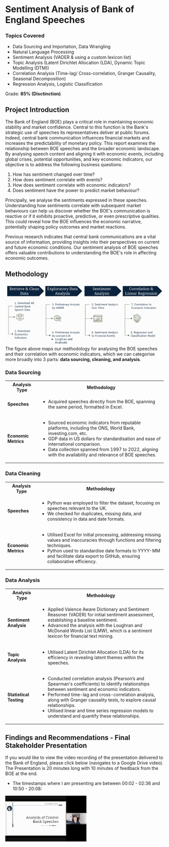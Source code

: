 <h1>Sentiment Analysis of Bank of England Speeches</h1>
  <h3> Topics Covered</h3>
  
   * Data Sourcing and Importation, Data Wrangling
   * Natural Language Processing
   * Sentiment Analysis (VADER & using a custom lexicon list)
   * Topic Analysis (Latent Dirichlet Allocation (LDA), Dynamic Topic Modelling (DTM))
   *  Correlation Analysis (Time-lag/ Cross-correlation, Granger Causality, Seasonal Decomposition)
   *  Regression Analysis, Logistic Classification

Grade: __85% (Disctinction)__

<h2>Project Introduction</h2> 
  <p>
The Bank of England (BOE) plays a critical role in maintaining economic stability and market confidence. Central to this function is the Bank's strategic use of speeches its representatives deliver at public forums. Indeed, central bank communication influences financial markets and increases the predictability of monetary policy. 
This report examines the relationship between BOE speeches and the broader economic landscape. By analysing speech content and aligning it with economic events, including global crises, potential opportunities, and key economic indicators, our objective is to address the following business questions:
    
1. How has sentiment changed over time? 
2. How does sentiment correlate with events? 
3. How does sentiment correlate with economic indicators?
4. Does sentiment have the power to predict market behaviour?

Principally, we analyse the sentiments expressed in these speeches. Understanding how sentiments correlate with subsequent market behaviours can help us discover whether the BOE's communication is reactive or if it exhibits proactive, predictive, or even prescriptive qualities. This could reveal how the BOE influences the economic narrative, potentially shaping policy outcomes and market reactions. 

Previous research indicates that central bank communications are a vital source of information, providing insights into their perspectives on current and future economic conditions. Our sentiment analysis of BOE speeches offers valuable contributions to understanding the BOE's role in affecting economic outcomes.

<h2>Methodology</h2> 

![image](Figures/Methodology1.png)
The figure above maps our methodology for analysing the BOE speeches and their correlation with economic indicators, which we can categorise more broadly into 3 parts: __data sourcing, cleaning, and analysis__. 

<h3>Data Sourcing</h3>
<table>
  <tr>
    <th>Analysis Type</th>
    <th>Methodology</th>
  </tr>
  <tr>
    <td><strong>Speeches</strong></td>
    <td>
      <ul>
        <li>Acquired speeches directly from the BOE, spanning the same period, formatted in Excel.</li>
      </ul>
    </td>
  </tr>
  <tr>
    <td><strong>Economic Metrics</strong></td>
    <td>
      <ul>
        <li>Sourced economic indicators from reputable platforms, including the ONS, World Bank, investing.com, etc.</li>
        <li>GDP data in US dollars for standardisation and ease of international comparison.</li>
        <li>Data collection spanned from 1997 to 2022, aligning with the availability and relevance of BOE speeches.</li>
      </ul>
    </td>
  </tr>
</table>

<h3>Data Cleaning</h3>
<table>
  <tr>
    <th>Analysis Type</th>
    <th>Methodology</th>
  </tr>
  <tr>
    <td><strong>Speeches</strong></td>
    <td>
      <ul>
        <li>Python was employed to filter the dataset, focusing on speeches relevant to the UK.</li>
        <li>We checked for duplicates, missing data, and consistency in data and date formats.</li>
      </ul>
    </td>
  </tr>
  <tr>
    <td><strong>Economic Metrics</strong></td>
    <td>
      <ul>
        <li>Utilised Excel for initial processing, addressing missing values and inaccuracies through functions and filtering techniques.</li>
        <li>Python used to standardise date formats to YYYY-MM and facilitate data export to GitHub, ensuring collaborative efficiency.</li>
      </ul>
    </td>
  </tr>
</table>

<h3>Data Analysis</h3>
<table>
  <tr>
    <th>Analysis Type</th>
    <th>Methodology</th>
  </tr>
  <tr>
    <td><strong>Sentiment Analysis</strong></td>
    <td>
      <ul>
        <li>Applied Valence Aware Dictionary and Sentiment Reasoner (VADER) for initial sentiment assessment, establishing a baseline sentiment.</li>
        <li>Advanced the analysis with the Loughran and McDonald Words List (LMW), which is a sentiment lexicon for financial text mining.</li>
      </ul>
    </td>
  </tr>
  <tr>
    <td><strong>Topic Analysis</strong></td>
    <td>
      <ul>
        <li>Utilised Latent Dirichlet Allocation (LDA) for its efficiency in revealing latent themes within the speeches.</li>
      </ul>
    </td>
  </tr>
  <tr>
    <td><strong>Statistical Testing</strong></td>
    <td>
      <ul>
        <li>Conducted correlation analysis (Pearson’s and Spearman's coefficients) to identify relationships between sentiment and economic indicators.</li>
        <li>Performed time-lag and cross-correlation analysis, along with Granger causality tests, to explore causal relationships.</li>
        <li>Utilised linear and time series regression models to understand and quantify these relationships.</li>
      </ul>
    </td>
  </tr>
</table>


<h2>Findings and Recommendations - Final Stakeholder Presentation</h2> 

If you would like to view the video recording of the presentation delivered to the Bank of England, please click below (navigates to a Google Drive video). The Presentation is 20 minutes long with 10 minutes of feedback from the BOE at the end. 
* The timestamps where I am presenting are between 00:02 - 02:36 and 10:50 - 20:08: 

<a href="https://drive.google.com/file/d/1agBjYtLJ-edNxAbBZ2sRzHiQWthENQOh/view?usp=sharing">
  <img src="Figures/BOE.gif" alt="BOE Analysis GIF">
</a>

